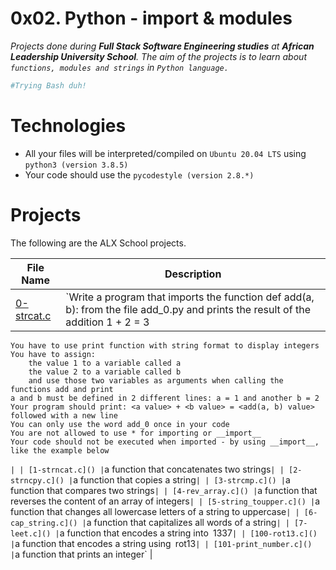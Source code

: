 # 0x02. Python - import & modules
 _Projects done during **Full Stack Software Engineering studies** at **African Leadership University School**. The aim of the projects is to learn about `functions, modules and strings` in `Python language.`_


```sh
#Trying Bash duh!
```

# Technologies
- All your files will be interpreted/compiled on `Ubuntu 20.04 LTS` using `python3 (version 3.8.5)`
- Your code should use the `pycodestyle (version 2.8.*)`

# Projects 
The following are the ALX School projects.

| File Name | Description |
| ------ | ------ |
| [0-strcat.c]() | `Write a program that imports the function def add(a, b): from the file add_0.py and prints the result of the addition 1 + 2 = 3

    You have to use print function with string format to display integers
    You have to assign:
        the value 1 to a variable called a
        the value 2 to a variable called b
        and use those two variables as arguments when calling the functions add and print
    a and b must be defined in 2 different lines: a = 1 and another b = 2
    Your program should print: <a value> + <b value> = <add(a, b) value> followed with a new line
    You can only use the word add_0 once in your code
    You are not allowed to use * for importing or __import__
    Your code should not be executed when imported - by using __import__, like the example below
` |
| [1-strncat.c]() | `a function that concatenates two strings` |
| [2-strncpy.c]() | `a function that copies a string` |
| [3-strcmp.c]() | `a function that compares two strings` |
| [4-rev_array.c]() | `a function that reverses the content of an array of integers` |
| [5-string_toupper.c]() | `a function that changes all lowercase letters of a string to uppercase` |
| [6-cap_string.c]() | `a function that capitalizes all words of a string` |
| [7-leet.c]() | `a function that encodes a string into` `1337` |
| [100-rot13.c]() | `a function that encodes a string using` `rot13` |
| [101-print_number.c]() | `a function that prints an integer` |


